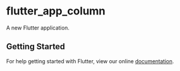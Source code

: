 # flutter_app_column

A new Flutter application.

## Getting Started

For help getting started with Flutter, view our online
[documentation](https://flutter.io/).
